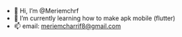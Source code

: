 - 👋 Hi, I’m @Meriemchrf
- 🌱 I’m currently learning how to make apk mobile (flutter)
- 📫 email: meriemcharrif8@gmail.com

<!---
Meriemchrf/Meriemchrf is a ✨ special ✨ repository because its `README.md` (this file) appears on your GitHub profile.
You can click the Preview link to take a look at your changes.
--->
